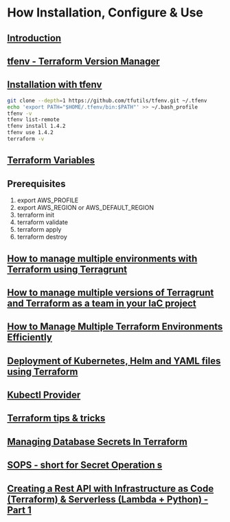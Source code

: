 # How Installation, Configure & Use

## [Introduction](https://blog.gruntwork.io/an-introduction-to-terraform-f17df9c6d180#3fd2)
## [tfenv - Terraform Version Manager](https://spacelift.io/blog/terraform-version-upgrade)
## [Installation with tfenv](https://technology.doximity.com/articles/terraform-s3-backend-best-practices)
```bash
git clone --depth=1 https://github.com/tfutils/tfenv.git ~/.tfenv
echo 'export PATH="$HOME/.tfenv/bin:$PATH"' >> ~/.bash_profile
tfenv -v
tfenv list-remote
tfenv install 1.4.2
tfenv use 1.4.2
terraform -v
```
## [Terraform Variables](https://spacelift.io/blog/terraform-tfvars)
## Prerequisites
1. export AWS_PROFILE
2. export AWS_REGION or AWS_DEFAULT_REGION
3. terraform init
4. terraform validate
5. terraform apply
6. terraform destroy

## [How to manage multiple environments with Terraform using Terragrunt](https://blog.gruntwork.io/how-to-manage-multiple-environments-with-terraform-using-terragrunt-2c3e32fc60a8)

## [How to manage multiple versions of Terragrunt and Terraform as a team in your IaC project](https://blog.gruntwork.io/how-to-manage-multiple-versions-of-terragrunt-and-terraform-as-a-team-in-your-iac-project-da5b59209f2d)

## [How to Manage Multiple Terraform Environments Efficiently](https://spacelift.io/blog/terraform-environments)

## [Deployment of Kubernetes, Helm and YAML files using Terraform](https://msandbu.org/deployment-of-kubernetes-helm-and-yaml-files-using-terraform/)

## [Kubectl Provider](https://registry.terraform.io/providers/gavinbunney/kubectl/latest/docs)

## [Terraform tips & tricks](https://blog.gruntwork.io/terraform-tips-tricks-loops-if-statements-and-gotchas-f739bbae55f9)

## [Managing Database Secrets In Terraform](https://dev.to/kelvinskell/how-to-manage-secrets-in-terraform-like-a-pro-14nn)

## [SOPS - short for Secret Operation s](https://blog.gitguardian.com/a-comprehensive-guide-to-sops/#:~:text=SOPS%2C%20short%20for%20Secrets%20OPerationS,editor%2C%20encryption%2C%20and%20automation)

## [Creating a Rest API with Infrastructure as Code (Terraform) & Serverless (Lambda + Python) - Part 1](https://dev.to/aws-builders/creating-a-rest-api-with-infrastructure-as-code-terraform-serverless-lambda-python-part-1-3mbp)

